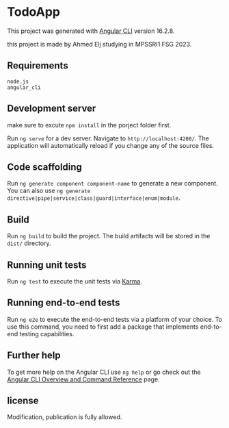 # TodoApp

This project was generated with [Angular CLI](https://github.com/angular/angular-cli) version 16.2.8.

this project is made by Ahmed Elj studying in MPSSRI1 FSG 2023.
## Requirements
```
node.js
angular_cli
```
## Development server

make sure to excute `npm install` in the porject folder first.

Run `ng serve` for a dev server. Navigate to `http://localhost:4200/`. The application will automatically reload if you change any of the source files.

## Code scaffolding

Run `ng generate component component-name` to generate a new component. You can also use `ng generate directive|pipe|service|class|guard|interface|enum|module`.

## Build

Run `ng build` to build the project. The build artifacts will be stored in the `dist/` directory.

## Running unit tests

Run `ng test` to execute the unit tests via [Karma](https://karma-runner.github.io).

## Running end-to-end tests

Run `ng e2e` to execute the end-to-end tests via a platform of your choice. To use this command, you need to first add a package that implements end-to-end testing capabilities.

## Further help

To get more help on the Angular CLI use `ng help` or go check out the [Angular CLI Overview and Command Reference](https://angular.io/cli) page.

 ## license 
Modification, publication is fully allowed.

